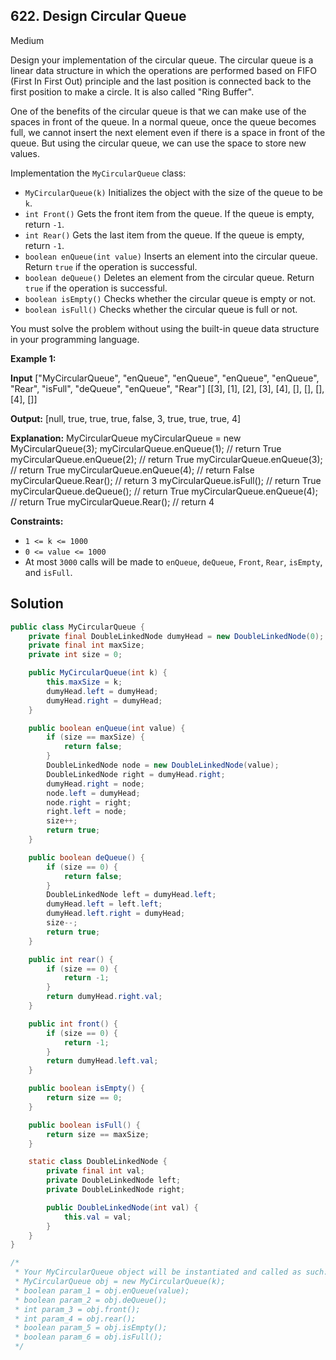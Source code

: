 ## 622\. Design Circular Queue

Medium

Design your implementation of the circular queue. The circular queue is a linear data structure in which the operations are performed based on FIFO (First In First Out) principle and the last position is connected back to the first position to make a circle. It is also called "Ring Buffer".

One of the benefits of the circular queue is that we can make use of the spaces in front of the queue. In a normal queue, once the queue becomes full, we cannot insert the next element even if there is a space in front of the queue. But using the circular queue, we can use the space to store new values.

Implementation the `MyCircularQueue` class:

*   `MyCircularQueue(k)` Initializes the object with the size of the queue to be `k`.
*   `int Front()` Gets the front item from the queue. If the queue is empty, return `-1`.
*   `int Rear()` Gets the last item from the queue. If the queue is empty, return `-1`.
*   `boolean enQueue(int value)` Inserts an element into the circular queue. Return `true` if the operation is successful.
*   `boolean deQueue()` Deletes an element from the circular queue. Return `true` if the operation is successful.
*   `boolean isEmpty()` Checks whether the circular queue is empty or not.
*   `boolean isFull()` Checks whether the circular queue is full or not.

You must solve the problem without using the built-in queue data structure in your programming language.

**Example 1:**

**Input** ["MyCircularQueue", "enQueue", "enQueue", "enQueue", "enQueue", "Rear", "isFull", "deQueue", "enQueue", "Rear"] [[3], [1], [2], [3], [4], [], [], [], [4], []]

**Output:** [null, true, true, true, false, 3, true, true, true, 4]

**Explanation:** MyCircularQueue myCircularQueue = new MyCircularQueue(3); myCircularQueue.enQueue(1); // return True myCircularQueue.enQueue(2); // return True myCircularQueue.enQueue(3); // return True myCircularQueue.enQueue(4); // return False myCircularQueue.Rear(); // return 3 myCircularQueue.isFull(); // return True myCircularQueue.deQueue(); // return True myCircularQueue.enQueue(4); // return True myCircularQueue.Rear(); // return 4

**Constraints:**

*   `1 <= k <= 1000`
*   `0 <= value <= 1000`
*   At most `3000` calls will be made to `enQueue`, `deQueue`, `Front`, `Rear`, `isEmpty`, and `isFull`.

## Solution

```java
public class MyCircularQueue {
    private final DoubleLinkedNode dumyHead = new DoubleLinkedNode(0);
    private final int maxSize;
    private int size = 0;

    public MyCircularQueue(int k) {
        this.maxSize = k;
        dumyHead.left = dumyHead;
        dumyHead.right = dumyHead;
    }

    public boolean enQueue(int value) {
        if (size == maxSize) {
            return false;
        }
        DoubleLinkedNode node = new DoubleLinkedNode(value);
        DoubleLinkedNode right = dumyHead.right;
        dumyHead.right = node;
        node.left = dumyHead;
        node.right = right;
        right.left = node;
        size++;
        return true;
    }

    public boolean deQueue() {
        if (size == 0) {
            return false;
        }
        DoubleLinkedNode left = dumyHead.left;
        dumyHead.left = left.left;
        dumyHead.left.right = dumyHead;
        size--;
        return true;
    }

    public int rear() {
        if (size == 0) {
            return -1;
        }
        return dumyHead.right.val;
    }

    public int front() {
        if (size == 0) {
            return -1;
        }
        return dumyHead.left.val;
    }

    public boolean isEmpty() {
        return size == 0;
    }

    public boolean isFull() {
        return size == maxSize;
    }

    static class DoubleLinkedNode {
        private final int val;
        private DoubleLinkedNode left;
        private DoubleLinkedNode right;

        public DoubleLinkedNode(int val) {
            this.val = val;
        }
    }
}

/*
 * Your MyCircularQueue object will be instantiated and called as such:
 * MyCircularQueue obj = new MyCircularQueue(k);
 * boolean param_1 = obj.enQueue(value);
 * boolean param_2 = obj.deQueue();
 * int param_3 = obj.front();
 * int param_4 = obj.rear();
 * boolean param_5 = obj.isEmpty();
 * boolean param_6 = obj.isFull();
 */
```